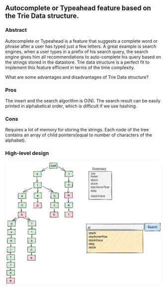 ## Autocomplete or Typeahead feature based on the Trie Data structure.

### Abstract
Autocomplete or Typeahead is a feature that suggests a complete word or phrase after a user has typed just a few letters. A great example is search engines, when a user types in a prefix of his search query, the search engine gives him all recommendations to auto-complete his query based on the strings stored in the datastore. Trie data structure is a perfect fit to implement this feature efficient in terms of the time complexity. 

What are some advantages and disadvantages of Trie Data structure?
### Pros
The insert and the search algorithm is O(N).
The search result can be easily printed in alphabetical order, which is difficult if we use hashing. 

### Cons
Requires a lot of memory for storing the strings. Each node of the tree contains an array of child pointers(equal to number of characters of the alphabet).

### High-level design
![Imgur](doc/trie-diagram.svg)

